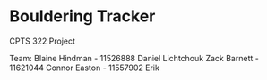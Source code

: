 # Bouldering Tracker
CPTS 322 Project 

Team:
Blaine Hindman - 11526888
Daniel Lichtchouk
Zack Barnett - 11621044
Connor Easton - 11557902
Erik 
